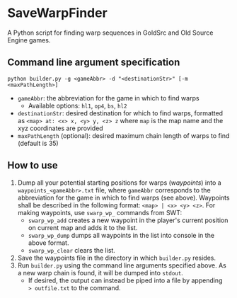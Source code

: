 # SaveWarpFinder

A Python script for finding warp sequences in GoldSrc and Old Source Engine games.

## Command line argument specification
`python builder.py -g <gameAbbr> -d "<destinationStr>" [-m <maxPathLength>]`

- `gameAbbr`: the abbreviation for the game in which to find warps
  - Available options: `hl1`, `op4`, `bs`, `hl2`
- `destinationStr`: desired destination for which to find warps, formatted as `<map> at: <x> x, <y> y, <z> z` where `map` is the map name and the xyz coordinates are provided
- `maxPathLength` (optional): desired maximum chain length of warps to find (default is 35)

## How to use
1. Dump all your potential starting positions for warps (*waypoints*) into a `waypoints_<gameAbbr>.txt` file, where `gameAbbr` corresponds to the abbreviation for the game in which to find warps (see above). Waypoints shall be described in the following format: `<map> | <x> <y> <z>`. For making waypoints, use `swarp_wp_` commands from SWT:
    - `swarp_wp_add` creates a new waypoint in the player's current position on current map and adds it to the list.
    - `swarp_wp_dump` dumps all waypoints in the list into console in the above format.
    - `swarp_wp_clear` clears the list.
2. Save the waypoints file in the directory in which `builder.py` resides.
3. Run `builder.py` using the command line arguments specified above. As a new warp chain is found, it will be dumped into `stdout`.
    - If desired, the output can instead be piped into a file by appending ` > outfile.txt` to the command.
